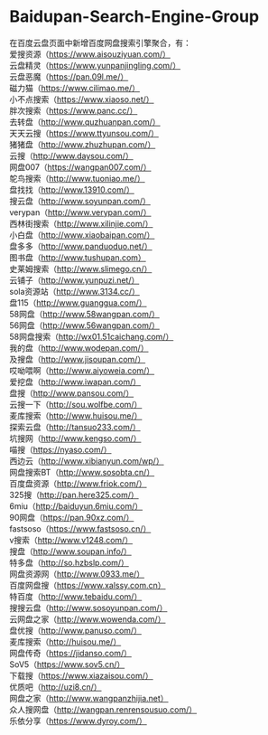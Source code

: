 # Baidupan-Search-Engine-Group
在百度云盘页面中新增百度网盘搜索引擎聚合，有：  
爱搜资源（https://www.aisouziyuan.com/）  
云盘精灵（https://www.yunpanjingling.com/）  
云盘恶魔（https://pan.09l.me/）  
磁力猫（https://www.cilimao.me/）  
小不点搜索（https://www.xiaoso.net/）  
胖次搜索（https://www.panc.cc/）  
去转盘（http://www.quzhuanpan.com/）  
天天云搜（https://www.ttyunsou.com/）  
猪猪盘（http://www.zhuzhupan.com/）  
云搜（http://www.daysou.com/）  
网盘007（https://wangpan007.com/）  
鸵鸟搜索（http://www.tuoniao.me/）  
盘找找（http://www.13910.com/）  
搜云盘（http://www.soyunpan.com/）  
verypan（http://www.verypan.com/）  
西林街搜索（http://www.xilinjie.com/）  
小白盘（http://www.xiaobaipan.com/）  
盘多多（http://www.panduoduo.net/）  
图书盘（http://www.tushupan.com）  
史莱姆搜索（http://www.slimego.cn/）  
云铺子（http://www.yunpuzi.net/）  
sola资源站（http://www.3134.cc/）  
盘115（http://www.guanggua.com/）  
58网盘（http://www.58wangpan.com/）  
56网盘（http://www.56wangpan.com/）  
58网盘搜索（http://wx01.51caichang.com/）  
我的盘（http://www.wodepan.com/）  
及搜盘（http://www.jisoupan.com/）  
哎呦喂啊（http://www.aiyoweia.com/）  
爱挖盘（http://www.iwapan.com/）  
盘搜（http://www.pansou.com/）  
云搜一下（http://sou.wolfbe.com/）  
麦库搜索（http://www.huisou.me/）  
探索云盘（http://tansuo233.com/）  
坑搜网（http://www.kengso.com/）  
喵搜（https://nyaso.com/）  
西边云（http://www.xibianyun.com/wp/）  
网盘搜索BT（http://www.sosobta.cn/）  
百度盘资源（http://www.friok.com/）  
325搜（http://pan.here325.com/）  
6miu（http://baiduyun.6miu.com/）  
90网盘（https://pan.90xz.com/）  
fastsoso（https://www.fastsoso.cn/）  
v搜索（http://www.v1248.com/）  
搜盘（http://www.soupan.info/）  
特多盘（http://so.hzbslp.com/）  
网盘资源网（http://www.0933.me/）  
百度网盘搜（https://www.xalssy.com.cn）  
特百度（http://www.tebaidu.com/）  
搜搜云盘（http://www.sosoyunpan.com/）  
云网盘之家（http://www.wowenda.com/）  
盘优搜（http://www.panuso.com/）  
麦库搜索（http://huisou.me/）  
网盘传奇（https://jidanso.com/）  
SoV5（https://www.sov5.cn/）  
下载搜（https://www.xiazaisou.com/）  
优质吧（http://uzi8.cn/）  
网盘之家（http://www.wangpanzhijia.net）  
众人搜网盘（http://wangpan.renrensousuo.com/）  
乐依分享（https://www.dyroy.com/）  
